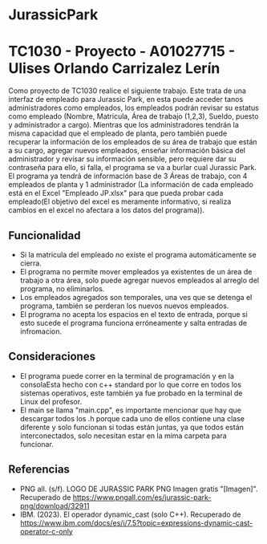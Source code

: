 # JurassicPark
# TC1030 - Proyecto - A01027715 - Ulises Orlando Carrizalez Lerín
Como proyecto de TC1030 realice el siguiente trabajo. Este trata de una interfaz de empleado para Jurassic Park, en esta puede acceder tanos administradores como empleados, los empleados podrán revisar su estatus como empleado (Nombre, Matricula, Área de trabajo (1,2,3), Sueldo, puesto y administrador a cargo). Mientras que los administradores tendrán la misma capacidad que el empleado de planta, pero también puede recuperar la información de los empleados de su área de trabajo que están a su cargo, agregar nuevos empleados, enseñar información básica del administrador y revisar su información sensible, pero requiere dar su contraseña para ello, si falla, el programa se va a burlar cual Jurassic Park. El programa ya tendrá de información base de 3 Áreas de trabajo, con 4 empleados de planta y 1 administrador (La información de cada empleado está en el Excel "Empleado JP.xlsx" para que pueda probar cada empleado(El objetivo del excel es meramente informativo, si realiza cambios en el excel no afectara a los datos del programa)).
## Funcionalidad

- Si la matricula del empleado no existe el programa automáticamente se cierra.
- El programa no permite mover empleados ya existentes de un área de trabajo a otra área, solo puede agregar nuevos empleados al arreglo del programa, no eliminarlos.
- Los empleados agregados son temporales, una ves que se detenga el programa, también se perderan los nuevos nuevos empleados.
- El programa no acepta los espacios en el texto de entrada, porque si esto sucede el programa funciona erróneamente y salta entradas de infromacion.
## Consideraciones
- El programa puede correr en la terminal de programación y en la consolaEsta hecho con c++ standard por lo que corre en todos los sistemas operativos, este también ya fue probado en la terminal de Linux del profesor.
- El main se llama "main.cpp", es importante mencionar que hay que descargar todos los .h porque cada uno de ellos contiene una clase diferente y solo funcionan si todas están juntas, ya que todos están interconectados, solo necesitan estar en la mima carpeta para funcionar.

## Referencias
- PNG all. (s/f). LOGO DE JURASSIC PARK PNG Imagen gratis "[Imagen]". Recuperado de https://www.pngall.com/es/jurassic-park-png/download/32911
- IBM. (2023). El operador dynamic_cast (solo C++). Recuperado de https://www.ibm.com/docs/es/i/7.5?topic=expressions-dynamic-cast-operator-c-only
